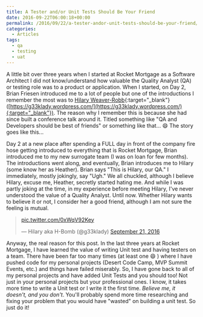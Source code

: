 ```yaml
---
title: A Tester and/or Unit Tests Should Be Your Friend
date: 2016-09-22T06:00:18+00:00
permalink: /2016/09/22/a-tester-andor-unit-tests-should-be-your-friend/
categories:
  - Articles
tags:
  - qa
  - testing
  - uat
---
```


A little bit over three years when I started at Rocket Mortgage as a Software Architect I did not know/understand how valuable the Quality Analyst (QA) or testing role was to a product or application. When I started, on Day 2, Brian Friesen introduced me to a lot of people but one of the introductions I remember the most was to [Hilary Weaver-Robb](http://www.twitter.com/g33klady){:target="_blank"} ([https://g33klady.wordpress.com/](https://g33klady.wordpress.com/){:target="_blank"}). The reason why I remember this is because she had since built a conference talk around it. Titled something like "QA and Developers should be best of friends" or something like that... :smile: The story goes like this...

Day 2 at a new place after spending a FULL day in front of the company fire hose getting introduced to everything that is Rocket Mortgage, Brian introduced me to my new surrogate team (I was on loan for few months). The introductions went along, and eventually, Brian introduces me to Hilary (some know her as Heather). Brian says "This is Hilary, our QA." I immediately, mostly jokingly, say "Ugh." We all chuckled, although I believe Hilary, excuse me, Heather, secretly started hating me. And while I was partly joking at the time, in my experience before meeting Hilary, I've never understood the value of a Quality Analyst. Until now. Whether Hilary wants to believe it or not, I consider her a good friend, although I am not sure the feeling is mutual.

<blockquote class="twitter-tweet" data-lang="en"><p lang="und" dir="ltr"> <a href="https://t.co/0xWqV92Key">pic.twitter.com/0xWqV92Key</a></p>&mdash; Hilary aka H-Bomb (@g33klady) <a href="https://twitter.com/g33klady/status/778664643116011521?ref_src=twsrc%5Etfw">September 21, 2016</a></blockquote>
<script async src="https://platform.twitter.com/widgets.js" charset="utf-8"></script>

Anyway, the real reason for this post. In the last three years at Rocket Mortgage, I have learned the value of writing Unit test and having testers on a team. There have been far too many times (at least one :smile: ) where I have pushed code for my personal projects (Desert Code Camp, MVP Summit Events, etc.) and things have failed miserably. So, I have gone back to all of my personal projects and have added Unit Tests and you should too! Not just in your personal projects but your professional ones. I know, it takes more time to write a Unit test or I write it the first time. _Believe me, it doesn't, and you don't_. You'll probably spend more time researching and fixing your problem that you would have "wasted" on building a unit test. So just do it!

